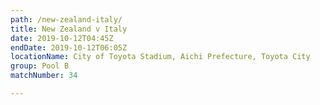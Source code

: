 ```yaml
---
path: /new-zealand-italy/
title: New Zealand v Italy
date: 2019-10-12T04:45Z
endDate: 2019-10-12T06:05Z
locationName: City of Toyota Stadium, Aichi Prefecture, Toyota City
group: Pool B
matchNumber: 34

---
```

